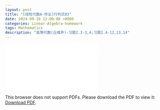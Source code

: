 ```yaml
---
layout: post
title: "[线性代数A-作业]行列式03"
date: 2024-09-18 12:00:00 +0800
categories: Linear-Algebra-homework
tags: Mathematics
description: "高等代数(丘维声)-习题2.3-3,4;习题2.4-12,13,14"
---
```

<!-- ![](../assets/pdfs/la-01.pdf) -->
<!-- For ios users:[Download](https://github.com/PhotonYan/PhotonYan.github.io/blob/gh-pages/pdfs/la-01.pdf)

<object data="{{ site.url }}{{ site.baseurl }}/assets/pdfs/la-01.pdf" type="application/pdf"></object> -->

<object data="{{ site.url }}/assets/pdfs/la-homework4.pdf" type="application/pdf" width="700px" height="700px">
    <embed src="{{ site.url }}/assets/pdfs/la-homework4.pdf">
        <p>This browser does not support PDFs. Please download the PDF to view it: <a href="{{ site.url }}/assets/pdfs/la-homework4.pdf">Download PDF</a>.</p>
    </embed>
</object>